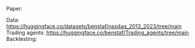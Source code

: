 Paper: 

Data: https://huggingface.co/datasets/benstaf/nasdaq_2013_2023/tree/main
Trading agents: https://huggingface.co/benstaf/Trading_agents/tree/main
Backtesting: 
